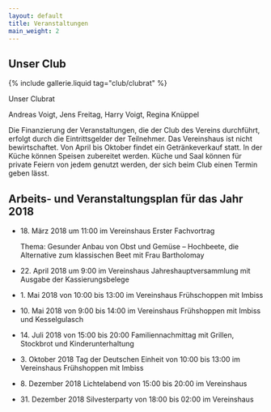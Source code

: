 ```yaml
---
layout: default
title: Veranstaltungen
main_weight: 2
---
```


## Unser Club

{% include gallerie.liquid tag="club/clubrat" %}

Unser Clubrat

Andreas Voigt, Jens Freitag, Harry Voigt, Regina Knüppel

Die Finanzierung der Veranstaltungen, die der Club des Vereins durchführt, erfolgt durch die Eintrittsgelder der Teilnehmer. Das Vereinshaus ist nicht bewirtschaftet. Von April bis Oktober findet ein Getränkeverkauf statt.
In der Küche können Speisen zubereitet werden. Küche und Saal können für private Feiern von jedem genutzt werden, der sich beim Club einen Termin geben lässt.


## Arbeits- und Veranstaltungsplan für das Jahr 2018 

- 18\. März 2018 um 11:00 im Vereinshaus Erster Fachvortrag

  Thema: Gesunder Anbau von Obst und Gemüse – Hochbeete, die Alternative zum klassischen Beet mit Frau Bartholomay
- 22\. April 2018 um 9:00 im Vereinshaus Jahreshauptversammlung mit Ausgabe der Kassierungsbelege
- 1\. Mai 2018 von 10:00 bis 13:00 im Vereinshaus Frühschoppen mit Imbiss
- 10\. Mai 2018 von 9:00 bis 14:00 im Vereinshaus Frühshoppen mit Imbiss und Kesselgulasch 
- 14\. Juli 2018 von 15:00 bis 20:00 Familiennachmittag mit Grillen, Stockbrot und Kinderunterhaltung
- 3\. Oktober 2018 Tag der Deutschen Einheit von 10:00 bis 13:00 im Vereinshaus Frühshoppen mit Imbiss 
- 8\.  Dezember 2018 Lichtelabend von 15:00 bis 20:00 im Vereinshaus
- 31\. Dezember 2018 Silvesterparty von 18:00 bis 02:00 im Vereinshaus


  

